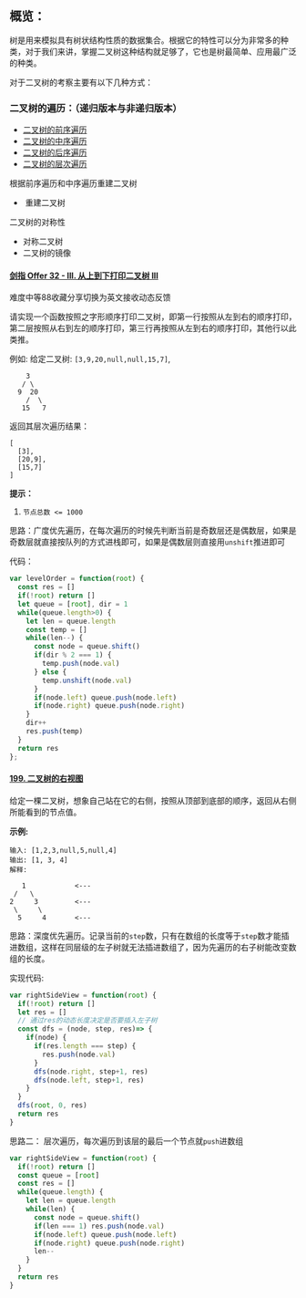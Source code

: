 ## 概览：

 树是用来模拟具有树状结构性质的数据集合。根据它的特性可以分为非常多的种类，对于我们来讲，掌握二叉树这种结构就足够了，它也是树最简单、应用最广泛的种类。 

对于二叉树的考察主要有以下几种方式：

### 二叉树的遍历：（递归版本与非递归版本）

- [二叉树的前序遍历](https://github.com/Liang34/My_blog/issues/3)
- [二叉树的中序遍历](https://github.com/Liang34/My_blog/issues/4)
- [二叉树的后序遍历](https://github.com/Liang34/My_blog/issues/5)
- [二叉树的层次遍历](https://github.com/Liang34/My_blog/issues/6)

根据前序遍历和中序遍历重建二叉树

- ​	重建二叉树

二叉树的对称性

- 对称二叉树
- 二叉树的镜像

#### [剑指 Offer 32 - III. 从上到下打印二叉树 III](https://leetcode-cn.com/problems/cong-shang-dao-xia-da-yin-er-cha-shu-iii-lcof/)

难度中等88收藏分享切换为英文接收动态反馈

请实现一个函数按照之字形顺序打印二叉树，即第一行按照从左到右的顺序打印，第二层按照从右到左的顺序打印，第三行再按照从左到右的顺序打印，其他行以此类推。

 

例如:
给定二叉树: `[3,9,20,null,null,15,7]`,

```
    3
   / \
  9  20
    /  \
   15   7
```

返回其层次遍历结果：

```
[
  [3],
  [20,9],
  [15,7]
]
```

 

**提示：**

1. `节点总数 <= 1000`

思路：广度优先遍历，在每次遍历的时候先判断当前是奇数层还是偶数层，如果是奇数层就直接按队列的方式进栈即可，如果是偶数层则直接用`unshift`推进即可

代码：

```js
var levelOrder = function(root) {
  const res = []
  if(!root) return []
  let queue = [root], dir = 1
  while(queue.length>0) {
    let len = queue.length
    const temp = []
    while(len--) {
      const node = queue.shift()
      if(dir % 2 === 1) {
        temp.push(node.val)
      } else {
        temp.unshift(node.val)
      }
      if(node.left) queue.push(node.left)
      if(node.right) queue.push(node.right)
    }
    dir++
    res.push(temp)
  }
  return res
};
```

#### [199. 二叉树的右视图](https://leetcode-cn.com/problems/binary-tree-right-side-view/)

给定一棵二叉树，想象自己站在它的右侧，按照从顶部到底部的顺序，返回从右侧所能看到的节点值。

**示例:**

```
输入: [1,2,3,null,5,null,4]
输出: [1, 3, 4]
解释:

   1            <---
 /   \
2     3         <---
 \     \
  5     4       <---
```

思路：深度优先遍历。记录当前的`step`数，只有在数组的长度等于`step`数才能插进数组，这样在同层级的左子树就无法插进数组了，因为先遍历的右子树能改变数组的长度。

实现代码:

```js
var rightSideView = function(root) {
  if(!root) return []
  let res = []
  // 通过res的动态长度决定是否要插入左子树
  const dfs = (node, step, res)=> {
    if(node) {
      if(res.length === step) {
        res.push(node.val)
      }
      dfs(node.right, step+1, res)
      dfs(node.left, step+1, res)
    }
  }
  dfs(root, 0, res)
  return res
}
```

思路二：
层次遍历，每次遍历到该层的最后一个节点就`push`进数组

```js
var rightSideView = function(root) {
  if(!root) return []
  const queue = [root]
  const res = []
  while(queue.length) {
    let len = queue.length
    while(len) {
      const node = queue.shift()
      if(len === 1) res.push(node.val)
      if(node.left) queue.push(node.left)
      if(node.right) queue.push(node.right)
      len--
    }
  }
  return res
}
```

